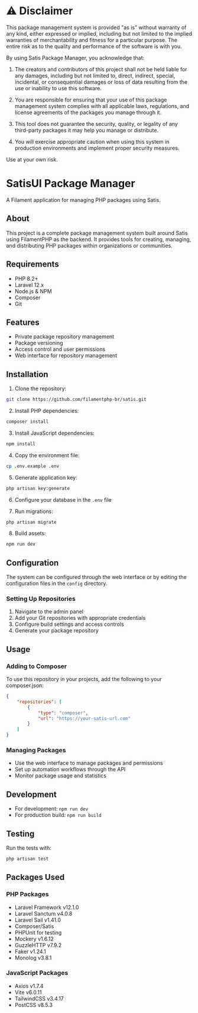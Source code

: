 # ⚠️ Disclaimer

This package management system is provided "as is" without warranty of any kind, either expressed or implied, including but not limited to the implied warranties of merchantability and fitness for a particular purpose. The entire risk as to the quality and performance of the software is with you.

By using Satis Package Manager, you acknowledge that:

1. The creators and contributors of this project shall not be held liable for any damages, including but not limited to, direct, indirect, special, incidental, or consequential damages or loss of data resulting from the use or inability to use this software.

2. You are responsible for ensuring that your use of this package management system complies with all applicable laws, regulations, and license agreements of the packages you manage through it.

3. This tool does not guarantee the security, quality, or legality of any third-party packages it may help you manage or distribute.

4. You will exercise appropriate caution when using this system in production environments and implement proper security measures.

Use at your own risk.

# SatisUI Package Manager

A Filament application for managing PHP packages using Satis.

## About

This project is a complete package management system built around Satis using FilamentPHP as the backend. It provides tools for creating, managing, and distributing PHP packages within organizations or communities.

## Requirements

- PHP 8.2+
- Laravel 12.x
- Node.js & NPM
- Composer
- Git

## Features

- Private package repository management
- Package versioning
- Access control and user permissions
- Web interface for repository management

## Installation

1. Clone the repository:
```bash
git clone https://github.com/filamentphp-br/satis.git
```

2. Install PHP dependencies:
```bash
composer install
```

3. Install JavaScript dependencies:
```bash
npm install
```

4. Copy the environment file:
```bash
cp .env.example .env
```

5. Generate application key:
```bash
php artisan key:generate
```

6. Configure your database in the `.env` file

7. Run migrations:
```bash
php artisan migrate
```

8. Build assets:
```bash
npm run dev
```

## Configuration

The system can be configured through the web interface or by editing the configuration files in the `config` directory.

### Setting Up Repositories

1. Navigate to the admin panel
2. Add your Git repositories with appropriate credentials
3. Configure build settings and access controls
4. Generate your package repository

## Usage

### Adding to Composer

To use this repository in your projects, add the following to your composer.json:

```json
{
    "repositories": [
        {
            "type": "composer",
            "url": "https://your-satis-url.com"
        }
    ]
}
```

### Managing Packages

- Use the web interface to manage packages and permissions
- Set up automation workflows through the API
- Monitor package usage and statistics

## Development

- For development: `npm run dev`
- For production build: `npm run build`

## Testing

Run the tests with:
```bash
php artisan test
```

## Packages Used

### PHP Packages
- Laravel Framework v12.1.0
- Laravel Sanctum v4.0.8
- Laravel Sail v1.41.0
- Composer/Satis
- PHPUnit for testing
- Mockery v1.6.12
- GuzzleHTTP v7.9.2
- Faker v1.24.1
- Monolog v3.8.1

### JavaScript Packages
- Axios v1.7.4
- Vite v6.0.11
- TailwindCSS v3.4.17
- PostCSS v8.5.3
